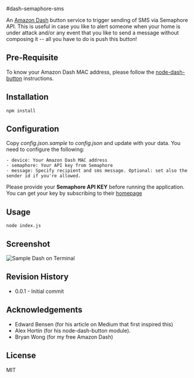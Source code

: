 #dash-semaphore-sms

An [Amazon Dash](http://www.amazon.com/gp/product/B00WJ12MQ8?redirect=true&ref_=s9_al_bw_g570_i1) button service to trigger sending of SMS via Semaphore API. This is useful in case you like to alert someone when your home is under attack and/or any event that you like to send a message without composing it -- all you have to do is push this button! 

## Pre-Requisite

To know your Amazon Dash MAC address, please follow the [node-dash-button](https://github.com/hortinstein/node-dash-button) instructions.

## Installation

	npm install

## Configuration

Copy *config.json.sample* to *config.json* and update with your data. You need to configure the following:

	- device: Your Amazon Dash MAC address
	- semaphore: Your API key from Semaphore
	- message: Specify recipient and sms message. Optional: set also the sender id if you're allowed.

Please provide your **Semaphore API KEY** before running the application. You can get your key by subscribing to their [homepage](http://semaphore.co/)

## Usage

	node index.js

## Screenshot
![Sample Dash on Terminal](http://i.imgur.com/3aHOTGe.png)

## Revision History
* 0.0.1 - Initial commit

## Acknowledgements

* Edward Bensen (for his article on Medium that first inspired this)
* Alex Hortin (for his node-dash-button module).
* Bryan Wong (for my free Amazon Dash)

## License
MIT